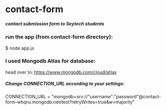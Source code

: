# contact-form
##### contact submission form to Seytech students

### run the app (from contact-form directory): 
 $ node app.js 

### I used Mongodb Atlas for database:
head over to: https://www.mongodb.com/cloud/atlas

##### Change CONNECTION_URL according to your settings:
CONNECTION_URL = "mongodb+srv://"username":"password"@contact-form-whqru.mongodb.net/test?retryWrites=true&w=majority"



